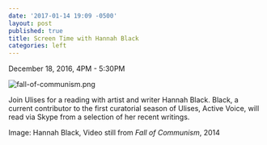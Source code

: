 ```yaml
---
date: '2017-01-14 19:09 -0500'
layout: post
published: true
title: Screen Time with Hannah Black
categories: left
---
```

December 18, 2016, 4PM - 5:30PM

![fall-of-communism.png]({{site.baseurl}}/assets/img/fall-of-communism.png)


Join Ulises for a reading with artist and writer Hannah Black. Black, a current contributor to the first curatorial season of Ulises, Active Voice, will read via Skype from a selection of her recent writings. 

Image: Hannah Black, Video still from _Fall of Communism_, 2014


